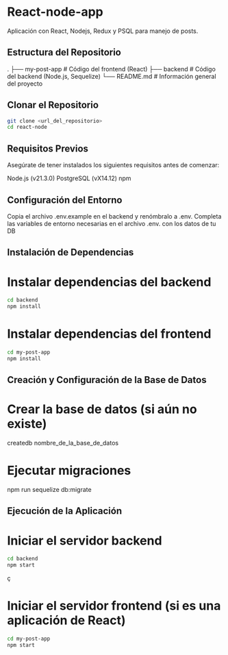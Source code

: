 # React-node-app

Aplicación con React, Nodejs, Redux y PSQL para manejo de posts.

## Estructura del Repositorio

.
├── my-post-app         # Código del frontend (React)
├── backend             # Código del backend (Node.js, Sequelize)
└── README.md           # Información general del proyecto

## Clonar el Repositorio

```bash
git clone <url_del_repositorio>
cd react-node
```

## Requisitos Previos
Asegúrate de tener instalados los siguientes requisitos antes de comenzar:

Node.js (v21.3.0)
PostgreSQL (vX14.12)
npm

## Configuración del Entorno
Copia el archivo .env.example en el backend y renómbralo a .env.
Completa las variables de entorno necesarias en el archivo .env. con los datos de tu DB

## Instalación de Dependencias

# Instalar dependencias del backend

```bash
cd backend
npm install
```

# Instalar dependencias del frontend

```bash
cd my-post-app
npm install
```

## Creación y Configuración de la Base de Datos

# Crear la base de datos (si aún no existe)
createdb nombre_de_la_base_de_datos

# Ejecutar migraciones
npm run sequelize db:migrate


## Ejecución de la Aplicación

# Iniciar el servidor backend
```bash
cd backend
npm start
```
ç
# Iniciar el servidor frontend (si es una aplicación de React)

```bash
cd my-post-app
npm start
```



